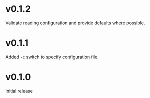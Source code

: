 # v0.1.2

Validate reading configuration and provide defaults where possible.

# v0.1.1

Added `-c` switch to specify configuration file.

# v0.1.0

Initial release